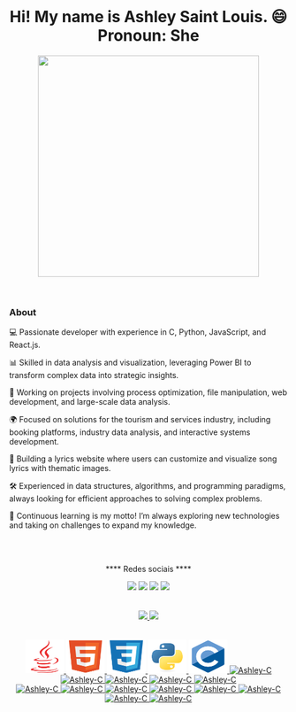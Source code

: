<body color="#010203">
 <br/>
<h1 align="center">Hi! My name is <span color="FE676E">Ashley</span> Saint Louis. <span>😄 Pronoun: She</span></h1>
<!---->
<div align="center"> 

  <img align="center" src="http://img.pikbest.com/png-images/20241203/3d-cartton-image-of-black-afro-woman-in-business-suit-happy-face-and-dynamic-pose_11161909.png!w700wp"
  height="400" width="400">
</div>
<br/>

<div width="600">
 <h3>About</h3>
 <p>💻 Passionate developer with experience in C, Python, JavaScript, and React.js.</p>
 <p>📊 Skilled in data analysis and visualization, leveraging Power BI to transform complex data into strategic insights.</p>
 <p>🚀 Working on projects involving process optimization, file manipulation, web development, and large-scale data analysis.</p>
 <p>🌍 Focused on solutions for the tourism and services industry, including booking platforms, industry data analysis, and interactive systems development.</p>  
 <p>🎵 Building a lyrics website where users can customize and visualize song lyrics with thematic images.</p>  
 <p>🛠️ Experienced in data structures, algorithms, and programming paradigms, always looking for efficient approaches to solving complex problems.</p>
 <p>📖 Continuous learning is my motto! I’m always exploring new technologies and taking on challenges to expand my knowledge.</p>  
</div>

<br/><br/>

<!---->
 <div align="center">
  <p>**** Redes sociais ****</p>
   <a href="https://www.youtube.com/@SyansEnfomatik" target="_blank"><img src="https://img.shields.io/badge/YouTube-FF0000?style=for-the-badge&logo=youtube&logoColor=white" target="_blank"></a>
  <a href="https://www.instagram.com/ashleysaintloui/" target="_blank"><img src="https://img.shields.io/badge/-Instagram-%23E4405F?style=for-the-badge&logo=instagram&logoColor=white" target="_blank"></a>
  <a href = "mailto:contatosyansenfomatik23@gmail.com"><img src="https://img.shields.io/badge/-Gmail-%23333?style=for-the-badge&logo=gmail&logoColor=white" target="_blank"></a>
  <a href="https://www.linkedin.com/in/ashley-saint-louis-5a8001264" target="_blank"><img src="https://img.shields.io/badge/-LinkedIn-%230077B5?style=for-the-badge&logo=linkedin&logoColor=white" target="_blank"></a> 
  </div>
<br/><br/>

<div align="center">
  <a href="https://github.com/ashleysaintlouis">
  <img height="160em" src="https://github-readme-stats-git-masterrstaa-rickstaa.vercel.app/api?username=ashleysaintlouis&show_icons=true&theme=dracula&include_all_commits=true&count_private=True"/>
  <img height="160em" src="https://github-readme-stats-git-masterrstaa-rickstaa.vercel.app/api/top-langs/?username=ashleysaintlouis&layout=compact&langs_count=7&theme=dracula"/>
  </div>
   <br/><br>
<div align="center">
  <img alt="Ashley-Js "height="60" width="70" src="https://raw.githubusercontent.com/devicons/devicon/master/icons/java/java-plain.svg">
  <img alt="Ashley-HTML "height="60" width="70" src="https://raw.githubusercontent.com/devicons/devicon/master/icons/html5/html5-original.svg">
  <img alt="Ashley-CSS" height="60" width="70" src="https://raw.githubusercontent.com/devicons/devicon/master/icons/css3/css3-original.svg">
  <img alt="Ashley-Python" height="60" width="70" src="https://raw.githubusercontent.com/devicons/devicon/master/icons/python/python-original.svg">
  <img alt="Ashley-C" height="60" width="70" src="https://raw.githubusercontent.com/devicons/devicon/master/icons/c/c-original.svg"> 
  <img alt="Ashley-C" height="60" width="70" src="https://img.icons8.com/?size=100&id=J6KcaRLsTgpZ&format=png&color=000000"> 
  <img alt="Ashley-C" height="60" width="70" src="https://img.icons8.com/?size=100&id=gVK745a4Vaur&format=png&color=000000"> 
  <img alt="Ashley-C" height="60" width="70" src="https://img.icons8.com/?size=100&id=VXQrhy9fWtm1&format=png&color=000000"> 
  <img alt="Ashley-C" height="60" width="70" src="https://maxcdn.icons8.com/filters/icons/Windows-Logo.svg"> 
  <img alt="Ashley-C" height="60" width="70" src="https://img.icons8.com/?size=100&id=17842&format=png&color=000000">  
</div>
<div align="center">
  <img alt="Ashley-C" height="60" width="70" src="https://img.icons8.com/?size=100&id=54087&format=png&color=000000"> 
  <img alt="Ashley-C" height="60" width="70" src="https://img.icons8.com/?size=100&id=24895&format=png&color=000000"> 
  <img alt="Ashley-C" height="60" width="70" src="https://img.icons8.com/?size=100&id=g9mmSxx3SwAI&format=png&color=000000"> 
  <img alt="Ashley-C" height="60" width="70" src="https://img.icons8.com/?size=100&id=zfHRZ6i1Wg0U&format=png&color=000000"> 
  <img alt="Ashley-C" height="60" width="70" src="https://img.icons8.com/?size=100&id=12599&format=png&color=000000"> 
  <img alt="Ashley-C" height="60" width="70" src="https://img.icons8.com/?size=100&id=20906&format=png&color=000000">
  <img alt="Ashley-C" height="60" width="70" src="https://img.icons8.com/?size=100&id=Ny0t2MYrJ70p&format=png&color=000000"> 
  <img alt="Ashley-C" height="60" width="70" src="https://img.icons8.com/?size=100&id=9OGIyU8hrxW5&format=png&color=000000">  
</div>

</body>

